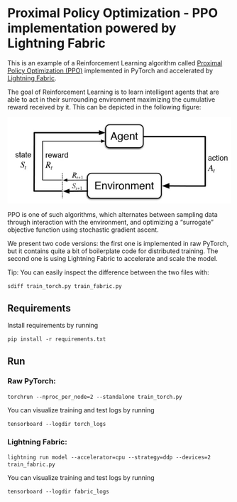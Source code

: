 # Proximal Policy Optimization - PPO implementation powered by Lightning Fabric

This is an example of a Reinforcement Learning algorithm called [Proximal Policy Optimization (PPO)](https://arxiv.org/abs/1707.06347) implemented in PyTorch and accelerated by [Lightning Fabric](https://pytorch-lightning.readthedocs.io/en/latest/fabric/fabric.html).  

The goal of Reinforcement Learning is to learn intelligent agents that are able to act in their surrounding environment maximizing the cumulative reward received by it. This can be depicted in the following figure:

<p align="center">
  <img src="images/reinforcement.png">
</p>

PPO is one of such algorithms, which alternates between sampling data through interaction with the environment, and optimizing a
“surrogate” objective function using stochastic gradient ascent.

We present two code versions: the first one is implemented in raw PyTorch, but it contains quite a bit of boilerplate code for distributed training. The second one is using Lightning Fabric to accelerate and scale the model.

Tip: You can easily inspect the difference between the two files with:

```
sdiff train_torch.py train_fabric.py
```

## Requirements

Install requirements by running

```
pip install -r requirements.txt
```

## Run

### Raw PyTorch:

```
torchrun --nproc_per_node=2 --standalone train_torch.py
```

You can visualize training and test logs by running 

```
tensorboard --logdir torch_logs
```

### Lightning Fabric:

```
lightning run model --accelerator=cpu --strategy=ddp --devices=2 train_fabric.py
```

You can visualize training and test logs by running 

```
tensorboard --logdir fabric_logs
```

